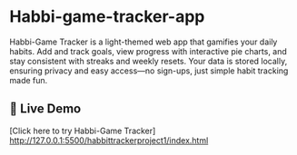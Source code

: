 # Habbi-game-tracker-app
Habbi-Game Tracker is a light-themed web app that gamifies your daily habits. Add and track goals, view progress with interactive pie charts, and stay consistent with streaks and weekly resets. Your data is stored locally, ensuring privacy and easy access—no sign-ups, just simple habit tracking made fun.
## 🚀 Live Demo
[Click here to try Habbi-Game Tracker] http://127.0.0.1:5500/habbittrackerproject1/index.html

